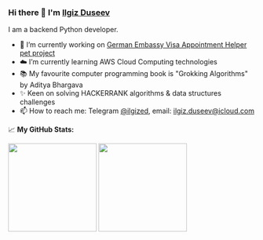 ### Hi there 👋 I'm [Ilgiz Duseev](https://www.linkedin.com/in/iduseev/)

I am a backend Python developer.

- 🐶 I’m currently working on [German Embassy Visa Appointment Helper pet project](https://github.com/iduseev/rk-termin-appointment-helper)
- ☁️ I’m currently learning AWS Cloud Computing technologies
- 📚 My favourite computer programming book is "Grokking Algorithms" by Aditya Bhargava
- ✨ Keen on solving HACKERRANK algorithms & data structures challenges
- 📫 How to reach me: Telegram [@ilgized](http://t.me/ilgized), email: ilgiz.duseev@icloud.com


📈 **My GitHub Stats:**

<p>
  <img height="180em" src="https://github-readme-stats.vercel.app/api?username=iduseev&show_icons=true&hide_rank=true&hide_border=true&count_private=false&include_all_commits=true&theme=transparent)" />
  <img height="180em" src="https://github-readme-stats.vercel.app/api/top-langs/?username=iduseev&exclude_repo=PyOpenRPA,Changellenge,edX&show_icons=true&hide_border=true&layout=compact&langs_count=8&theme=transparent"/>
</p>

<!--START_SECTION:waka-->
<!--END_SECTION:waka-->

<!--[![Ilgiz Duseev's wakatime stats](https://github-readme-stats.vercel.app/api/wakatime?username=iduseev)](https://github.com/anuraghazra/github-readme-stats)-->

<!--
**iduseev/iduseev** is a ✨ _special_ ✨ repository because its `README.md` (this file) appears on your GitHub profile.

Here are some ideas to get you started:

- 👯 I’m looking to collaborate on ...
- 🤔 I’m looking for help with ...
- 💬 Ask me about ...


- ⚡ Fun fact: ...
-->

